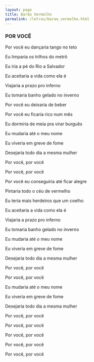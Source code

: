 ```yaml
---
layout: page
title: Barão Vermelho
permalink: /letras/barao_vermelho.html
---
```


### POR VOCÊ

Por você eu dançaria tango no teto

Eu limparia os trilhos do metrô

Eu iria a pé do Rio a Salvador

Eu aceitaria a vida como ela é

Viajaria a prazo pro inferno

Eu tomaria banho gelado no inverno

Por você eu deixaria de beber

Por você eu ficaria rico num mês

Eu dormiria de meia pra virar burguês

Eu mudaria até o meu nome

Eu viveria em greve de fome

Desejaria todo dia a mesma mulher

Por você, por você

Por você, por você

Por você eu conseguiria até ficar alegre

Pintaria todo o céu de vermelho

Eu teria mais herdeiros que um coelho

Eu aceitaria a vida como ela é

Viajaria a prazo pro inferno

Eu tomaria banho gelado no inverno

Eu mudaria até o meu nome

Eu viveria em greve de fome

Desejaria todo dia a mesma mulher

Por você, por você

Por você, por você

Eu mudaria até o meu nome

Eu viveria em greve de fome

Desejaria todo dia a mesma mulher

Por você, por você

Por você, por você

Por você, por você

Por você, por você

Por você, por você